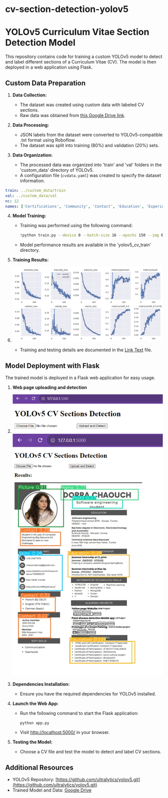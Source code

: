 # cv-section-detection-yolov5
# YOLOv5 Curriculum Vitae Section Detection Model

This repository contains code for training a custom YOLOv5 model to detect and label different sections of a Curriculum Vitae (CV). The model is then deployed in a web application using Flask.

## Custom Data Preparation

1. **Data Collection:**
   - The dataset was created using custom data with labeled CV sections.
   - Raw data was obtained from [this Google Drive link](https://drive.google.com/drive/folders/16rtlLrbjtRNnqWQVCSblqB1Gneos68kP?usp=sharing).

2. **Data Processing:**
   - JSON labels from the dataset were converted to YOLOv5-compatible .txt format using Roboflow.
   - The dataset was split into training (80%) and validation (20%) sets.

3. **Data Organization:**
   - The processed data was organized into 'train' and 'val' folders in the 'custom_data' directory of YOLOv5.
   - A configuration file (`cvdata.yaml`) was created to specify the dataset information.

```yaml
train: ../custom_data/train  
val: ../custom_data/val
nc: 12
names: ['Certifications', 'Community', 'Contact', 'Education', 'Experience', 'Interests', 'Languages', 'Name', 'Picture', 'Profil', 'Projects', 'Skills']
```

4. **Model Training:**
   - Training was performed using the following command:
     ```bash
     !python train.py --device 0 --batch-size 16 --epochs 150 --img 640 --data data/cvdata.yaml --cfg models/yolov5m.yaml --weights yolov5m.pt --name yolov5_cv_train
     ```
   - Model performance results are available in the 'yolov5_cv_train' directory.

5. **Training Results:**
6. 
    ![Screenshot](./figures/results.png)
   - Training and testing details are documented in the [Link Text](./yolov5_CV_model.ipynb) file.

## Model Deployment with Flask

The trained model is deployed in a Flask web application for easy usage.

1. **Web page uploading and detection**
2. 
   ![Screenshot](./figures/webpage1.png)
   ![Screenshot](./figures/webpage2.png)

3. **Dependencies Installation:**
   - Ensure you have the required dependencies for YOLOv5 installed.

4. **Launch the Web App:**
   - Run the following command to start the Flask application:
     ```bash
     python app.py
     ```
   - Visit [http://localhost:5000/](http://localhost:5000/) in your browser.

5. **Testing the Model:**
   - Choose a CV file and test the model to detect and label CV sections.

## Additional Resources

- YOLOv5 Repository: [https://github.com/ultralytics/yolov5.git](https://github.com/ultralytics/yolov5.git)
- Trained Model and Data: [Google Drive](https://drive.google.com/drive/folders/11sbYJ2cHkWV5kfiCS6hDSsrNhzuQZWMD?usp=sharing)

